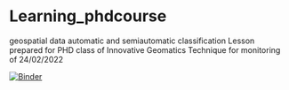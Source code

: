 # Learning_phdcourse
geospatial data automatic and semiautomatic classification
Lesson prepared for PHD class of Innovative Geomatics Technique for monitoring of 24/02/2022

[![Binder](https://mybinder.org/badge_logo.svg)](https://mybinder.org/v2/gh/vinstray/Learning_phdcourse.git/HEAD)
